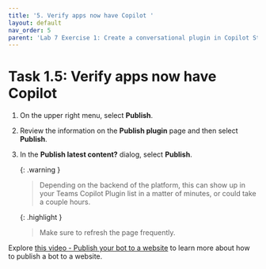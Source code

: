 ```yaml
---
title: '5. Verify apps now have Copilot '
layout: default
nav_order: 5
parent: 'Lab 7 Exercise 1: Create a conversational plugin in Copilot Studio'
---
```


# Task 1.5: Verify apps now have Copilot 


1. On the upper right menu, select **Publish**. 

1. Review the information on the **Publish plugin** page and then select **Publish**. 

1. In the **Publish latest content?** dialog, select **Publish**. 

    {: .warning }
    > Depending on the backend of the platform, this can show up in your Teams Copilot Plugin list in a matter of minutes, or could take a couple hours. 

    {: .highlight }
    > Make sure to refresh the page frequently. 
	
Explore [this video - Publish your bot to a website](https://www.microsoft.com/en-us/videoplayer/embed/RE4mGa9?postJsllMsg=true) to learn more about how to publish a bot to a website.